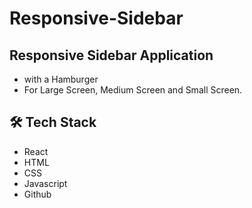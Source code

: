 
<h1>Responsive-Sidebar</h1>

## Responsive Sidebar Application
- with a Hamburger
- For Large Screen, Medium Screen and Small Screen.


## 🛠 Tech Stack

- React
- HTML
- CSS
- Javascript
- Github

